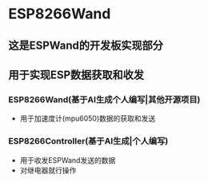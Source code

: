 # ESP8266Wand

## 这是ESPWand的开发板实现部分

## 用于实现ESP数据获取和收发

### ESP8266Wand(基于AI生成个人编写|其他开源项目)

- 用于加速度计(mpu6050)数据的获取和发送

### ESP8266Controller(基于AI生成|个人编写)

- 用于收发ESPWand发送的数据
- 对继电器就行操作